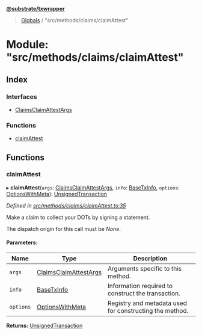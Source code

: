 **[@substrate/txwrapper](../README.md)**

> [Globals](../globals.md) / "src/methods/claims/claimAttest"

# Module: "src/methods/claims/claimAttest"

## Index

### Interfaces

* [ClaimsClaimAttestArgs](../interfaces/_src_methods_claims_claimattest_.claimsclaimattestargs.md)

### Functions

* [claimAttest](_src_methods_claims_claimattest_.md#claimattest)

## Functions

### claimAttest

▸ **claimAttest**(`args`: [ClaimsClaimAttestArgs](../interfaces/_src_methods_claims_claimattest_.claimsclaimattestargs.md), `info`: [BaseTxInfo](../interfaces/_src_util_types_.basetxinfo.md), `options`: [OptionsWithMeta](../interfaces/_src_util_types_.optionswithmeta.md)): [UnsignedTransaction](../interfaces/_src_util_types_.unsignedtransaction.md)

*Defined in [src/methods/claims/claimAttest.ts:35](https://github.com/paritytech/txwrapper/blob/968ccb6/src/methods/claims/claimAttest.ts#L35)*

Make a claim to collect your DOTs by signing a statement.

The dispatch origin for this call must be _None_.

#### Parameters:

Name | Type | Description |
------ | ------ | ------ |
`args` | [ClaimsClaimAttestArgs](../interfaces/_src_methods_claims_claimattest_.claimsclaimattestargs.md) | Arguments specific to this method. |
`info` | [BaseTxInfo](../interfaces/_src_util_types_.basetxinfo.md) | Information required to construct the transaction. |
`options` | [OptionsWithMeta](../interfaces/_src_util_types_.optionswithmeta.md) | Registry and metadata used for constructing the method.  |

**Returns:** [UnsignedTransaction](../interfaces/_src_util_types_.unsignedtransaction.md)
